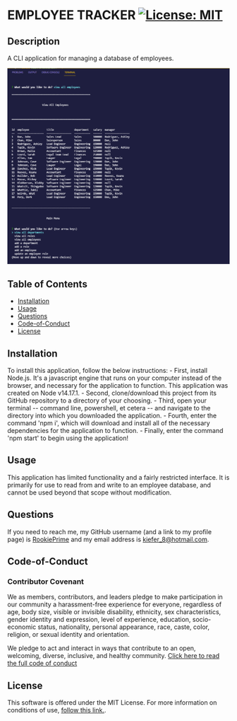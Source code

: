 # EMPLOYEE TRACKER [![License: MIT](https://img.shields.io/badge/License-MIT-yellow.svg)](https://opensource.org/licenses/MIT)
## Description
A CLI application for managing a database of employees.

![Preview image of the application](./preview.png)

## Table of Contents
- [Installation](#Installation)
- [Usage](#Usage)
- [Questions](#Questions)
- [Code-of-Conduct](#Code-of-Conduct)
- [License](#License)

## Installation
To install this application, follow the below instructions:
    - First, install Node.js. It's a javascript engine that runs on your computer instead of the browser, and necessary for the application to function. This application was created on Node v14.17.1.
    - Second, clone/download this project from its GitHub repository to a directory of your choosing.
    - Third, open your terminal -- command line, powershell, et cetera -- and navigate to the directory into which you downloaded the application.
    - Fourth, enter the command 'npm i', which will download and install all of the necessary dependencies for the application to function.
    - Finally, enter the command 'npm start' to begin using the application!

## Usage
This application has limited functionality and a fairly restricted interface. It is primarily for use to read from and write to an employee database, and cannot be used beyond that scope without modification.

## Questions
If you need to reach me, my GitHub username (and a link to my profile page) is [RookiePrime](https://github.com/RookiePrime) and my email address is [kiefer_8@hotmail.com](mailto:kiefer_8@hotmail.com).

## Code-of-Conduct
### Contributor Covenant
We as members, contributors, and leaders pledge to make participation in our
community a harassment-free experience for everyone, regardless of age, body
size, visible or invisible disability, ethnicity, sex characteristics, gender
identity and expression, level of experience, education, socio-economic status,
nationality, personal appearance, race, caste, color, religion, or sexual identity
and orientation.

We pledge to act and interact in ways that contribute to an open, welcoming,
diverse, inclusive, and healthy community.
[Click here to read the full code of conduct](https://www.contributor-covenant.org/version/2/0/code_of_conduct/)

## License
This software is offered under the MIT License. For more information on conditions of use, [follow this link.](https://opensource.org/licenses/MIT).